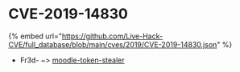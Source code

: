 # CVE-2019-14830
{% embed url="https://github.com/Live-Hack-CVE/full_database/blob/main/cves/2019/CVE-2019-14830.json" %}

* Fr3d- ~> [moodle-token-stealer](https://www.alice-snow.ru/2019/database/cve-2019-14830/moodle-token-stealer-fr3d-)
